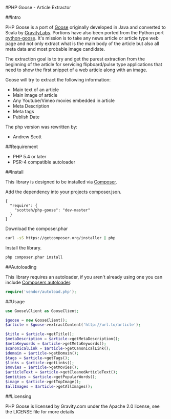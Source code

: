 #PHP Goose - Article Extractor

##Intro

PHP Goose is a port of [Goose](https://github.com/GravityLabs/goose/) originally developed in Java and converted to Scala by [GravityLabs](https://github.com/GravityLabs/). Portions have also been ported from the Python port [python-goose](https://github.com/grangier/python-goose). It's mission is to take any news article or article type web page and not only extract what is the main body of the article but also all meta data and most probable image candidate.

The extraction goal is to try and get the purest extraction from the beginning of the article for servicing flipboard/pulse type applications that need to show the first snippet of a web article along with an image.

Goose will try to extract the following information:

 - Main text of an article
 - Main image of article
 - Any Youtube/Vimeo movies embedded in article
 - Meta Description
 - Meta tags
 - Publish Date

The php version was rewritten by:

 - Andrew Scott

##Requirement

 - PHP 5.4 or later
 - PSR-4 compatible autoloader

##Install

This library is designed to be installed via [Composer](https://getcomposer.org/doc/).

Add the dependency into your projects composer.json.
```
{
  "require": {
    "scotteh/php-goose": "dev-master"
  }
}
```

Download the composer.phar
``` bash
curl -sS https://getcomposer.org/installer | php
```

Install the library.
``` bash
php composer.phar install
```

##Autoloading

This library requires an autoloader, if you aren't already using one you can include [Composers autoloader](https://getcomposer.org/doc/01-basic-usage.md#autoloading).

``` php
require('vendor/autoload.php');
```

##Usage

``` php
use Goose\Client as GooseClient;

$goose = new GooseClient();
$article = $goose->extractContent('http://url.to/article');

$title = $article->getTitle();
$metaDescription = $article->getMetaDescription();
$metaKeywords = $article->getMetaKeywords();
$canonicalLink = $article->getCanonicalLink();
$domain = $article->getDomain();
$tags = $article->getTags();
$links = $article->getLinks();
$movies = $article->getMovies();
$articleText = $article->getCleanedArticleText();
$entities = $article->getPopularWords();
$image = $article->getTopImage();
$allImages = $article->getAllImages();
```

##Licensing

PHP Goose is licensed by Gravity.com under the Apache 2.0 license, see the LICENSE file for more details